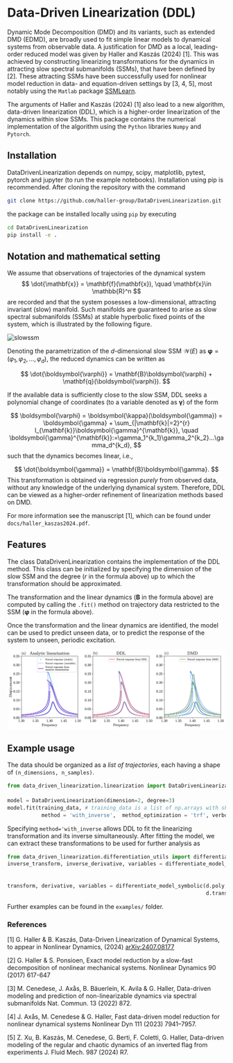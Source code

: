 # Data-Driven Linearization (DDL)

Dynamic Mode Decomposition (DMD) and its variants, such as extended DMD (EDMD), are
broadly used to fit simple linear models to dynamical systems from observable data. A justification for DMD as a local, leading-order reduced model was given by Haller and Kaszás (2024) [1]. This was achieved by constructing linearizing transformations for the dynamics in attracting slow spectral submanifolds (SSMs), that have been defined by [2]. These attracting SSMs have been successfully used for nonlinear model reduction in data- and equation-driven settings by [3, 4, 5], most notably using the ```Matlab``` package [SSMLearn](https://github.com/haller-group/SSMLearn).


The arguments of Haller and Kaszás (2024) [1] also lead to a new algorithm, data-driven
linearization (DDL), which is a higher-order linearization of the dynamics within slow SSMs. This package contains the numerical implementation of the algorithm using the ```Python``` libraries ```Numpy``` and ```Pytorch```. 


## Installation

DataDrivenLinearization depends on numpy, scipy, matplotlib, pytest, pytorch and jupyter (to run the example notebooks). Installation using pip is recommended.
After cloning the repository with the command 
```sh
git clone https://github.com/haller-group/DataDrivenLinearization.git
```

the package can be installed locally using ```pip``` by executing

```sh
cd DataDrivenLinearization
pip install -e . 
```
## Notation and mathematical setting

We assume that observations of trajectories of the dynamical system 
$$
\dot{\mathbf{x}} = \mathbf{f}(\mathbf{x}), \quad \mathbf{x}\in \mathbb{R}^n
$$
are recorded and that the system posesses a low-dimensional, attracting invariant (slow) manifold. 
Such manifolds are guaranteed to arise as slow spectral submanifolds (SSMs) at stable hyperbolic fixed points of the system, which is illustrated by the following figure. 

![slowssm](docs/slow_ssm.png)

Denoting the parametrization of the $d$-dimensional slow SSM $\mathcal{W}(E)$ as $\boldsymbol{\varphi}=(\varphi_1, \varphi_2, ..., \varphi_d)$, the reduced dynamics can be written as 

$$
\dot{\boldsymbol{\varphi}} = \mathbf{B}\boldsymbol{\varphi} + \mathbf{q}(\boldsymbol{\varphi}).
$$

If the available data is sufficiently close to the slow SSM, DDL seeks a polynomial change of coordinates (to a variable denoted as $\boldsymbol{\gamma}$) of the form 

$$
\boldsymbol{\varphi} = \boldsymbol{\kappa}(\boldsymbol{\gamma}) = \boldsymbol{\gamma} + \sum_{|\mathbf{k}|=2}^{r} l_{\mathbf{k}}\boldsymbol{\gamma}^{\mathbf{k}}, \quad \boldsymbol{\gamma}^{\mathbf{k}}:=\gamma_1^{k_1}\gamma_2^{k_2}...\gamma_d^{k_d},
$$
such that the dynamics becomes linear, i.e.,

$$
\dot{\boldsymbol{\gamma}} = \mathbf{B}\boldsymbol{\gamma}.
$$
This transformation is obtained via regression _purely_ from observed data, without any knowledge of the underlying dynamical system. Therefore, DDL can be viewed as a higher-order refinement of linearization methods based on DMD. 

For more information see the manuscript [1], which can be found under ```docs/haller_kaszas2024.pdf```. 

## Features

The class DataDrivenLinearization contains the implementation of the DDL method. This class can be initialized by specifying the dimension of the slow SSM and the degree ($r$ in the formula above) up to which the transformation should be approximated. 

The transformation and the linear dynamics ($\mathbf{B}$ in the formula above) are computed by calling the ```.fit()``` method on trajectory data restricted to the SSM ($\boldsymbol{\varphi}$ in the formula above). 

Once the transformation and the linear dynamics are identified, the model can be used to predict unseen data, or to predict the response of the system to unseen, periodic excitation. 

![frc](docs/frc.png)

## Example usage
The data should be organized as a _list of trajectories_, each having a shape of ```(n_dimensions, n_samples)```. 

```python
from data_driven_linearization.linearization import DataDrivenLinearization

model = DataDrivenLinearization(dimension=2, degree=3)
model.fit(training_data, # training_data is a list of np.arrays with shapes (2, n_samples)
           method = 'with_inverse',  method_optimization = 'trf', verbose = True)
```

Specifying ```method='with_inverse``` allows DDL to fit the linearizing transformation and its inverse simultaneously. After fitting the model, we can extract these transformations to be used for further analysis as 

```python
from data_driven_linearization.differentiation_utils import differentiate_model_symbolic
inverse_transform, inverse_derivative, variables = differentiate_model_symbolic(d.poly, 
                                                                                d.inverse_transformation_model.coef_)

transform, derivative, variables = differentiate_model_symbolic(d.poly,
                                                                d.transformation_coefficients)
```

Further examples can be found in the ```examples/``` folder. 
### References 
[1] G. Haller & B. Kaszás, Data-Driven Linearization of Dynamical Systems, to appear in Nonlinear Dynamics, (2024) [arXiv:2407.08177](https://arxiv.org/abs/2407.08177)

[2] G. Haller & S. Ponsioen, Exact model reduction by a slow-fast decomposition of nonlinear mechanical systems. Nonlinear Dynamics 90 (2017) 617-647

[3] M. Cenedese, J. Axås, B. Bäuerlein, K. Avila & G. Haller, Data-driven modeling and prediction of non-linearizable dynamics via spectral submanifolds Nat. Commun. 13 (2022) 872.

[4] J. Axås, M. Cenedese & G. Haller, Fast data-driven model reduction for nonlinear dynamical systems Nonlinear Dyn 111 (2023) 7941–7957.

[5] Z. Xu, B. Kaszás, M. Cenedese, G. Berti, F. Coletti, G. Haller, Data-driven modeling of the regular and chaotic dynamics of an inverted flag from experiments J. Fluid Mech. 987 (2024) R7. 



